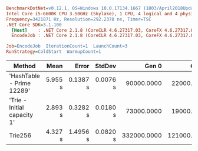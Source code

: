 ``` ini

BenchmarkDotNet=v0.12.1, OS=Windows 10.0.17134.1667 (1803/April2018Update/Redstone4)
Intel Core i5-6600K CPU 3.50GHz (Skylake), 1 CPU, 4 logical and 4 physical cores
Frequency=3421871 Hz, Resolution=292.2378 ns, Timer=TSC
.NET Core SDK=3.1.100
  [Host]    : .NET Core 2.1.8 (CoreCLR 4.6.27317.03, CoreFX 4.6.27317.03), X64 RyuJIT
  EncodeJob : .NET Core 2.1.8 (CoreCLR 4.6.27317.03, CoreFX 4.6.27317.03), X64 RyuJIT

Job=EncodeJob  IterationCount=1  LaunchCount=3  
RunStrategy=ColdStart  WarmupCount=1  

```
|                      Method |    Mean |    Error |   StdDev |       Gen 0 |       Gen 1 |     Gen 2 | Allocated |
|---------------------------- |--------:|---------:|---------:|------------:|------------:|----------:|----------:|
|   &#39;HashTable - Prime 12289&#39; | 5.955 s | 0.1387 s | 0.0076 s |  90000.0000 |  22000.0000 | 4000.0000 | 521.62 MB |
| &#39;Trie - Initial capacity 1&#39; | 2.893 s | 0.3282 s | 0.0180 s |  73000.0000 |  19000.0000 | 4000.0000 | 422.83 MB |
|                     Trie256 | 4.327 s | 1.4956 s | 0.0820 s | 332000.0000 | 121000.0000 | 6000.0000 | 1961.9 MB |
